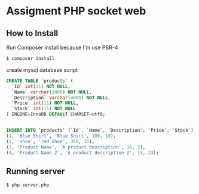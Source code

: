 # Assigment PHP socket web

## How to Install

Run Composer install because I'm use PSR-4
```bash
$ composer install
```

create mysql database script
```sql
CREATE TABLE `products` (
  `Id` int(11) NOT NULL,
  `Name` varchar(1000) NOT NULL,
  `Description` varchar(4000) NOT NULL,
  `Price` int(11) NOT NULL,
  `Stock` int(11) NOT NULL
) ENGINE=InnoDB DEFAULT CHARSET=utf8;


INSERT INTO `products` (`Id`, `Name`, `Description`, `Price`, `Stock`) VALUES
(1, 'Blue Shirt', 'Blue Shirt', 100, 10),
(2, 'shoe', 'red shoe', 350, 15),
(3, 'Product Name', 'A product description', 16, 2),
(4, 'Product Name 2', 'A product description 2', 15, 23);
````

## Running server

```bash
$ php server.php
```

## 